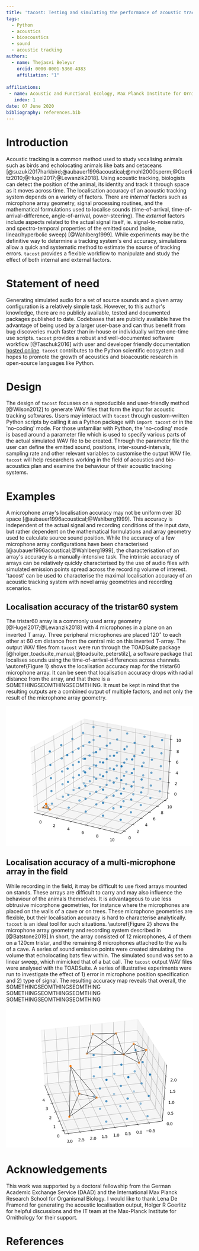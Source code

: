 ```yaml
---
title: 'tacost: Testing and simulating the performance of acoustic tracking systems'
tags:
  - Python
  - acoustics
  - bioacoustics
  - sound
  - acoustic tracking
authors:
  - name: Thejasvi Beleyur
    orcid: 0000-0001-5360-4383
    affiliation: "1"

affiliations:
 - name: Acoustic and Functional Ecology, Max Planck Institute for Ornithology, Seewiesen, Germany
   index: 1
date: 07 June 2020
bibliography: references.bib
---
```


# Introduction
Acoustic tracking is a common method used to study vocalising animals such as birds and echolocating animals like bats and cetaceans [@suzuki2017harkbird;@aubauer1996acoustical;@mohl2000sperm;@Goerlitz2010;@Hugel2017;@Lewanzik2018].
Using acoustic tracking, biologists can detect the position of the animal, its identity and track it through space as it moves across time. The localisation accuracy of an acoustic tracking system depends on a variety  of factors. There are *internal* factors such as microphone array geometry,
signal processing routines, and the mathematical formulations used to localise sounds (time-of-arrival, time-of-arrival-difference, angle-of-arrival, power-steering). The *external*
factors include aspects related to the actual signal itself, ie. signal-to-noise ratio, and spectro-temporal properties of the emitted sound (noise, linear/hyperbolic sweep) [@Wahlberg1999]. 
While experiments may be the definitive way to determine a tracking system's end accuracy, simulations allow  a quick and systematic method to estimate the source of tracking errors. 
`tacost` provides a flexible workflow to manipulate and study the effect of both internal and external factors. 

# Statement of need
Generating simulated audio for a set of source sounds and a given array configuration is a relatively simple task. However, to this author's knowledge, there 
are no publicly available, tested and documented packages published to date. Codebases that are publicly available have the advantage of being used by a larger user-base and can thus 
benefit from bug discoveries much faster than in-house or individually written one-time use scripts.  `tacost` provides a robust and well-documented software workflow [@Taschuk2016]  with user 
and developer friendly documentation [hosted online](https://tacost.readthedocs.io/en/latest/). `tacost` contributes to the Python scientific ecosystem and hopes to promote the growth of acoustics and 
bioacoustic research in open-source languages like Python. 

# Design 
The design of `tacost` focusses on a reproducible and user-friendly method [@Wilson2012] to generate WAV files that form the input for acoustic tracking softwares. Users may interact with `tacost` through custom-written Python scripts
by calling it as a Python package with ```import tacost``` or in the 'no-coding' mode. For those unfamiliar with Python, the 'no-coding' mode is based around a parameter file which is used to specify various parts of the actual simulated WAV file to be created.
Through the parameter file the user can define the emitted sound, positions, inter-sound-intervals, sampling rate and other relevant variables to customise the output WAV file.
`tacost` will help researchers working in the field of acoustics and bio-acoustics plan and examine the behaviour of their acoustic tracking systems. 

# Examples

A microphone array's localisation accuracy may not be uniform over 3D space [@aubauer1996acoustical;@Wahlberg1999]. This accuracy is independent of the actual signal and recording conditions of the input data, but rather dependent on the mathematical formulations and array geometry used to calculate source sound position.
While the accuracy of a few microphone array configurations have been characterised [@aubauer1996acoustical;@Wahlberg1999], the characterisation of an array's accuracy is a manually-intensive task.
The intrinsic accuracy of arrays can be relatively quickly characterised by the use of audio files with simulated emission points spread across the recording volume of interest. 
'tacost' can be used to characterise the maximal localisation accuracy of an acoustic tracking system with novel array geometries and recording scenarios. 

## Localisation accuracy of the tristar60 system
The tristar60 array is a commonly used array geometry [@Hugel2017;@Lewanzik2018] with 4 microphones in a plane on an inverted T array. Three peripheral microphones are placed 120$^{\circ}$ to
each other at 60 cm distance from the central mic on this inverted T-array. The output WAV files from `tacost` were run through the TOADSuite package [@holger_toadsuite_manual;@toadsuite_peterstilz], a 
software package that localises sounds using the time-of-arrival-differences across channels. \autoref{Figure 1} shows the localisation accuracy map 
for the tristar60 microphone array. It can be seen that localisation accuracy drops with radial distance from the array, and that there is a SOMETHINGSEOMTHINGSEOMTHING. It must be kept in mind that the resulting outputs are a combined output of multiple factors, and not 
only the result of the microphone array geometry. 

![Localisation accuracy of a tristar60 array localised with time-of-arrival-differences. \label{Figure 1}](data_for_figures/tristar_example.png)


## Localisation accuracy of a multi-microphone array in the field 
While recording in the field, it may be difficult to use fixed arrays mounted on stands. These arrays are difficult to carry and may also influence the behaviour of the animals themselves. It is advantageous to 
use less obtrusive micorphone geometries, for instance where the microphones are placed on the walls of a cave or on trees. These microphone geometries are flexible, but their localisation accuracy is hard to 
characterise analytically. `tacost` is an ideal tool for such situations. \autoref{Figure 2} shows the microphone array geometry and recording system described in [@Batstone2019].In short, the array consisted of 12 microphones, 4 of them on a 120cm tristar, and 
the remaining 8 microphones attached to the walls of a cave. A series of sound emission points were created simulating the volume that echolocating bats flew within. The simulated sound was set to 
a linear sweep, which mimicked that of a bat call. The `tacost` output WAV files were analysed with the TOADSuite. A series of illustrative experiments were run to investigate the effect of 1) error in microphone position specification 
and 2) type of signal. The resulting accuracy map reveals that overall, the SOMETHINGSEOMTHINGSEOMTHING SOMETHINGSEOMTHINGSEOMTHING 
SOMETHINGSEOMTHINGSEOMTHING

![Localisation accuracy of a multi-microphone array in the field, localised with time-of-arrival-differences. \label{Figure 2}](data_for_figures/cave_example.png)


# Acknowledgements
This work was supported by a doctoral fellowship from the German Academic Exchange Service (DAAD) and the International Max Planck Research School for Organismal Biology. 
I would like to thank Lena De Framond for generating the acoustic localisation output, Holger R Goerlitz for helpful discussions and the IT team at the Max-Planck Institute for Ornithology for their support. 

# References